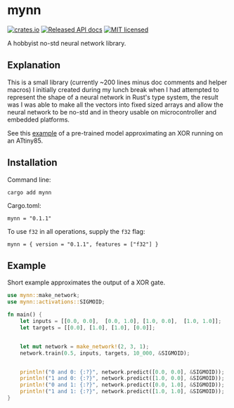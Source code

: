 # mynn 

[![crates.io](https://img.shields.io/crates/v/mynn)](https://crates.io/crates/mynn)
[![Released API docs](https://docs.rs/mynn/badge.svg)](https://docs.rs/mynn)
[![MIT licensed](https://img.shields.io/badge/license-MIT-blue.svg)](./LICENCE)

A hobbyist no-std neural network library. 

## Explanation 

This is a small library (currently ~200 lines minus doc comments and helper macros) I initially created during my lunch break when I had attempted to represent the shape of a neural network in Rust's type system, the result was I was able to make all the vectors into fixed sized arrays and allow the neural network to be no-std and in theory usable on microcontroller and embedded platforms. 

See this [example](https://github.com/jasonalexander-ja/mynn-attiny-example) of a pre-trained model approximating an XOR running on an ATtiny85. 

## Installation 

Command line: 
```text 
cargo add mynn 
```

Cargo.toml: 
```text 
mynn = "0.1.1" 
``` 

To use `f32` in all operations, supply the `f32` flag:

```text
mynn = { version = "0.1.1", features = ["f32"] }
```

## Example  

Short example approximates the output of a XOR gate. 

```rust
use mynn::make_network;
use mynn::activations::SIGMOID;

fn main() {
    let inputs = [[0.0, 0.0],  [0.0, 1.0], [1.0, 0.0],  [1.0, 1.0]];
    let targets = [[0.0], [1.0], [1.0], [0.0]];


    let mut network = make_network!(2, 3, 1);
    network.train(0.5, inputs, targets, 10_000, &SIGMOID);


    println!("0 and 0: {:?}", network.predict([0.0, 0.0], &SIGMOID));
    println!("1 and 0: {:?}", network.predict([1.0, 0.0], &SIGMOID));
    println!("0 and 1: {:?}", network.predict([0.0, 1.0], &SIGMOID));
    println!("1 and 1: {:?}", network.predict([1.0, 1.0], &SIGMOID));
}
```
